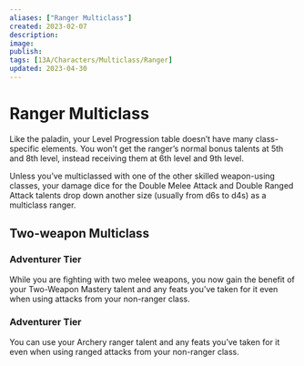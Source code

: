 ```yaml
---
aliases: ["Ranger Multiclass"]
created: 2023-02-07
description: 
image: 
publish: 
tags: [13A/Characters/Multiclass/Ranger]
updated: 2023-04-30
---
```

# Ranger Multiclass

Like the paladin, your Level Progression table doesn’t have many class-specific elements. You won’t get the ranger’s normal bonus talents at 5th and 8th level, instead receiving them at 6th level and 9th level.

Unless you’ve multiclassed with one of the other skilled weapon-using classes, your damage dice for the Double Melee Attack and Double Ranged Attack talents drop down another size (usually from d6s to d4s) as a multiclass ranger.

## Two-weapon Multiclass

### Adventurer Tier

While you are fighting with two melee weapons, you now gain the benefit of your Two-Weapon Mastery talent and any feats you’ve taken for it even when using attacks from your non-ranger class.

### Adventurer Tier

You can use your Archery ranger talent and any feats you’ve taken for it even when using ranged attacks from your non-ranger class.
